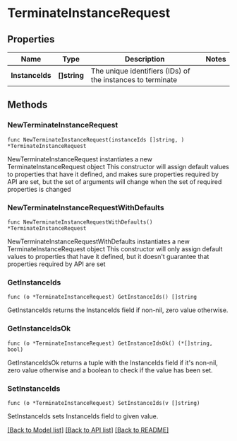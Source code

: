 # TerminateInstanceRequest

## Properties

Name | Type | Description | Notes
------------ | ------------- | ------------- | -------------
**InstanceIds** | **[]string** | The unique identifiers (IDs) of the instances to terminate | 

## Methods

### NewTerminateInstanceRequest

`func NewTerminateInstanceRequest(instanceIds []string, ) *TerminateInstanceRequest`

NewTerminateInstanceRequest instantiates a new TerminateInstanceRequest object
This constructor will assign default values to properties that have it defined,
and makes sure properties required by API are set, but the set of arguments
will change when the set of required properties is changed

### NewTerminateInstanceRequestWithDefaults

`func NewTerminateInstanceRequestWithDefaults() *TerminateInstanceRequest`

NewTerminateInstanceRequestWithDefaults instantiates a new TerminateInstanceRequest object
This constructor will only assign default values to properties that have it defined,
but it doesn't guarantee that properties required by API are set

### GetInstanceIds

`func (o *TerminateInstanceRequest) GetInstanceIds() []string`

GetInstanceIds returns the InstanceIds field if non-nil, zero value otherwise.

### GetInstanceIdsOk

`func (o *TerminateInstanceRequest) GetInstanceIdsOk() (*[]string, bool)`

GetInstanceIdsOk returns a tuple with the InstanceIds field if it's non-nil, zero value otherwise
and a boolean to check if the value has been set.

### SetInstanceIds

`func (o *TerminateInstanceRequest) SetInstanceIds(v []string)`

SetInstanceIds sets InstanceIds field to given value.



[[Back to Model list]](../README.md#documentation-for-models) [[Back to API list]](../README.md#documentation-for-api-endpoints) [[Back to README]](../README.md)


